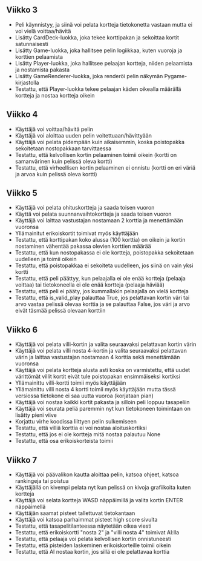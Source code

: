 ## Viikko 3

- Peli käynnistyy, ja siinä voi pelata kortteja tietokonetta vastaan mutta ei voi vielä voittaa/hävitä
- Lisätty CardDeck-luokka, joka tekee korttipakan ja sekoittaa kortit satunnaisesti
- Lisätty Game-luokka, joka hallitsee pelin logiikkaa, kuten vuoroja ja korttien pelaamista
- Lisätty Player-luokka, joka hallitsee pelaajan kortteja, niiden pelaamista ja nostamista pakasta
- Lisätty GameRenderer-luokka, joka renderöi pelin näkymän Pygame-kirjastolla
- Testattu, että Player-luokka tekee pelaajan käden oikealla määrällä kortteja ja nostaa kortteja oikein

## Viikko 4

- Käyttäjä voi voittaa/hävitä pelin
- Käyttäjä voi aloittaa uuden pelin voitettuaan/hävittyään
- Käyttäjä voi pelata pidempään kuin aikaisemmin, koska poistopakka sekoitetaan nostopakkaan tarvittaessa
- Testattu, että kelvollisen kortin pelaaminen toimii oikein (kortti on samanvärinen kuin pelissä oleva kortti)
- Testattu, että virheellisen kortin pelaaminen ei onnistu (kortti on eri väriä ja arvoa kuin pelissä oleva kortti)

## Viikko 5

- Käyttäjä voi pelata ohituskortteja ja saada toisen vuoron
- Käyttä voi pelata suunnanvaihtokortteja ja saada toisen vuoron
- Käyttäjä voi laittaa vastustajan nostamaan 2 korttia ja menettämään vuoronsa
- Yllämainitut erikoiskortit toimivat myös käyttäjään
- Testattu, että korttipakan koko alussa (100 korttia) on oikein ja kortin nostaminen vähentää pakassa olevien korttien määrää
- Testattu, että kun nostopakassa ei ole kortteja, poistopakka sekoitetaan uudelleen ja toimii oikein
- Testattu, että poistopakkaa ei sekoiteta uudelleen, jos siinä on vain yksi kortti
- Testattu, että peli päättyy, kun pelaajalla ei ole enää kortteja (pelaaja voittaa) tai tietokoneella ei ole enää kortteja (pelaaja häviää)
- Testattu, että peli ei pääty, jos kummallakin pelaajalla on vielä kortteja
- Testattu, että is_valid_play palauttaa True, jos pelattavan kortin väri tai arvo vastaa pelissä olevaa korttia ja se palauttaa False, jos väri ja arvo eivät täsmää pelissä olevaan korttiin

## Viikko 6

- Käyttäjä voi pelata villi-kortin ja valita seuraavaksi pelattavan kortin värin
- Käyttäjä voi pelata villi nosta 4-kortin ja valita seuraavaksi pelattavan värin ja laittaa vastustajan nostamaan 4 korttia sekä menettämään vuoronsa
- Käyttäjä voi pelata kortteja alusta asti koska on varmistettu, että uudet värittömät villit kortit eivät tule poistopakan ensimmäiseksi kortiksi
- Yllämainittu villi-kortti toimii myös käyttäjään
- Yllämainittu villi nosta 4 kortti toimii myös käyttäjään mutta tässä versiossa tietokone ei saa uutta vuoroa (korjataan pian)
- Käyttäjä voi nostaa kaikki kortit pakasta ja silloin peli loppuu tasapeliin
- Käyttäjä voi seurata peliä paremmin nyt kun tietokoneen toimintaan on lisätty pieni viive
- Korjattu virhe koodissa liittyen pelin sulkemiseen
- Testattu, että villiä korttia ei voi nostaa aloituskortiksi
- Testattu, että jos ei ole kortteja mitä nostaa palautuu None
- Testattu, että osa erikoiskorteista toimii

## Viikko 7
- Käyttäjä voi päävalikon kautta aloittaa pelin, katsoa ohjeet, katsoa rankingeja tai poistua
- Käyttäjällä on kivempi pelata nyt kun pelissä on kivoja grafiikoita kuten kortteja  
- Käyttäjä voi selata kortteja WASD näppäimillä ja valita kortin ENTER näppäimellä
- Käyttäjän saamat pisteet tallettuvat tietokantaan
- Käyttäjä voi katsoa parhaimmat pisteet high score sivulta
- Testattu, että tasapelitilanteessa näytetään oikea viesti
- Testattu, että erikoiskortti "nosta 2" ja "villi nosta 4" toimivat AI:lla
- Testattu, että pelaaja voi pelata kelvollisen kortin onnistuneesti
- Testattu, että pisteiden laskeminen erikoiskorteille toimii oikein
- Testattu, että AI nostaa kortin, jos sillä ei ole pelattavaa korttia
